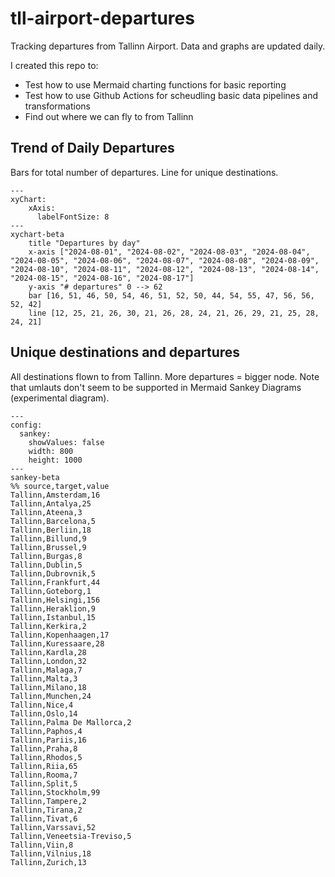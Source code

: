 # tll-airport-departures

Tracking departures from Tallinn Airport. Data and graphs are updated daily.

I created this repo to:
- Test how to use Mermaid charting functions for basic reporting
- Test how to use Github Actions for scheudling basic data pipelines and transformations
- Find out where we can fly to from Tallinn

## Trend of Daily Departures

Bars for total number of departures. Line for unique destinations.

```mermaid
---
xyChart:
    xAxis:
      labelFontSize: 8
---
xychart-beta
    title "Departures by day"
    x-axis ["2024-08-01", "2024-08-02", "2024-08-03", "2024-08-04", "2024-08-05", "2024-08-06", "2024-08-07", "2024-08-08", "2024-08-09", "2024-08-10", "2024-08-11", "2024-08-12", "2024-08-13", "2024-08-14", "2024-08-15", "2024-08-16", "2024-08-17"]
    y-axis "# departures" 0 --> 62
    bar [16, 51, 46, 50, 54, 46, 51, 52, 50, 44, 54, 55, 47, 56, 56, 52, 42]
    line [12, 25, 21, 26, 30, 21, 26, 28, 24, 21, 26, 29, 21, 25, 28, 24, 21]
```


## Unique destinations and departures

All destinations flown to from Tallinn. More departures = bigger node.
Note that umlauts don't seem to be supported in Mermaid Sankey Diagrams (experimental diagram).

```mermaid
---
config:
  sankey:
    showValues: false
    width: 800
    height: 1000
---
sankey-beta
%% source,target,value
Tallinn,Amsterdam,16
Tallinn,Antalya,25
Tallinn,Ateena,3
Tallinn,Barcelona,5
Tallinn,Berliin,18
Tallinn,Billund,9
Tallinn,Brussel,9
Tallinn,Burgas,8
Tallinn,Dublin,5
Tallinn,Dubrovnik,5
Tallinn,Frankfurt,44
Tallinn,Goteborg,1
Tallinn,Helsingi,156
Tallinn,Heraklion,9
Tallinn,Istanbul,15
Tallinn,Kerkira,2
Tallinn,Kopenhaagen,17
Tallinn,Kuressaare,28
Tallinn,Kardla,28
Tallinn,London,32
Tallinn,Malaga,7
Tallinn,Malta,3
Tallinn,Milano,18
Tallinn,Munchen,24
Tallinn,Nice,4
Tallinn,Oslo,14
Tallinn,Palma De Mallorca,2
Tallinn,Paphos,4
Tallinn,Pariis,16
Tallinn,Praha,8
Tallinn,Rhodos,5
Tallinn,Riia,65
Tallinn,Rooma,7
Tallinn,Split,5
Tallinn,Stockholm,99
Tallinn,Tampere,2
Tallinn,Tirana,2
Tallinn,Tivat,6
Tallinn,Varssavi,52
Tallinn,Veneetsia-Treviso,5
Tallinn,Viin,8
Tallinn,Vilnius,18
Tallinn,Zurich,13


```
